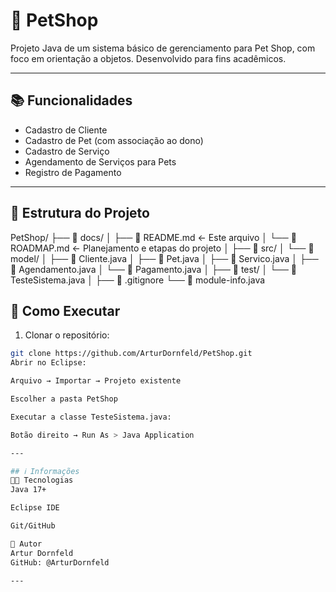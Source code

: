 # 🐾 PetShop

Projeto Java de um sistema básico de gerenciamento para Pet Shop, com foco em orientação a objetos. Desenvolvido para fins acadêmicos.

---

## 📚 Funcionalidades

- Cadastro de Cliente
- Cadastro de Pet (com associação ao dono)
- Cadastro de Serviço
- Agendamento de Serviços para Pets
- Registro de Pagamento

---

## 📁 Estrutura do Projeto

PetShop/
├── 📁 docs/
│   ├── 📄 README.md        ← Este arquivo
│   └── 📄 ROADMAP.md       ← Planejamento e etapas do projeto
│
├── 📁 src/
│   └── 📁 model/
│       ├── 📄 Cliente.java
│       ├── 📄 Pet.java
│       ├── 📄 Servico.java
│       ├── 📄 Agendamento.java
│       └── 📄 Pagamento.java
│
├── 📁 test/
│   └── 📄 TesteSistema.java
│
├── 📄 .gitignore
└── 📄 module-info.java

## 🚀 Como Executar

1. Clonar o repositório:

```bash
git clone https://github.com/ArturDornfeld/PetShop.git
Abrir no Eclipse:

Arquivo → Importar → Projeto existente

Escolher a pasta PetShop

Executar a classe TesteSistema.java:

Botão direito → Run As > Java Application

---

## ℹ️ Informações
👨‍💻 Tecnologias
Java 17+

Eclipse IDE

Git/GitHub

👤 Autor
Artur Dornfeld
GitHub: @ArturDornfeld

---
